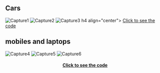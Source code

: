 ## Cars
![Capture1](https://github.com/kiyakeynia8/python_class_NY/assets/118113533/b2ddf2d7-cec1-4334-8b3c-55e0f5f2ed28)
![Capture2](https://github.com/kiyakeynia8/python_class_NY/assets/118113533/7491afe5-76ac-477c-a1ed-5a0b13a6fcda)
![Capture3](https://github.com/kiyakeynia8/python_class_NY/assets/118113533/447b33e7-0166-43a2-a72e-1fffe9b8daff)
h4 align="center">
  <a href="https://github.com/kiyakeynia8/python_class_NY/blob/main/Assignment%2017/cars_database.py">Click to see the code</a>

## mobiles and laptops
![Capture4](https://github.com/kiyakeynia8/python_class_NY/assets/118113533/c7467cb5-609c-4dea-9242-ca25b03b7327)
![Capture5](https://github.com/kiyakeynia8/python_class_NY/assets/118113533/8af75cf3-b41f-4da4-b959-bd6eac6cfb6e)
![Capture6](https://github.com/kiyakeynia8/python_class_NY/assets/118113533/da48dbea-2638-42c0-9ca6-9456b4566d3c)
<h4 align="center">
  <a href="https://github.com/kiyakeynia8/python_class_NY/blob/main/Assignment%2018/sunny%20forest.py">Click to see the code</a>
